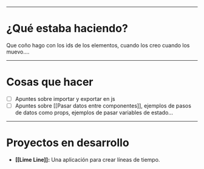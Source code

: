 ___
# ¿Qué estaba haciendo?

Que coño hago con los ids de los elementos, cuando los creo cuando los muevo....

___
# Cosas que hacer

- [ ] Apuntes sobre importar y exportar en js
- [ ] Apuntes sobre [[Pasar datos entre componentes]], ejemplos de pasos de datos como props, ejemplos de pasar variables de estado...

___
# Proyectos en desarrollo

- **[[Lime Line]]:** Una aplicación para crear líneas de tiempo.

